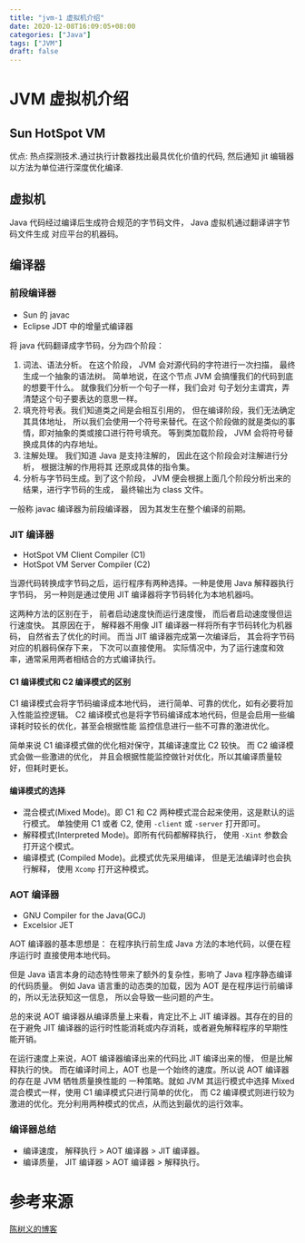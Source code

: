 ```yaml
---
title: "jvm-1 虚拟机介绍"
date: 2020-12-08T16:09:05+08:00
categories: ["Java"]
tags: ["JVM"]
draft: false
---
```


# JVM 虚拟机介绍

## Sun HotSpot VM

优点:
热点探测技术.通过执行计数器找出最具优化价值的代码,
然后通知 jit 编辑器以方法为单位进行深度优化编译.

## 虚拟机

Java 代码经过编译后生成符合规范的字节码文件， Java 虚拟机通过翻译讲字节码文件生成
对应平台的机器码。

## 编译器

### 前段编译器

- Sun 的 javac
- Eclipse JDT 中的增量式编译器

将 java 代码翻译成字节码，分为四个阶段：

1. 词法、语法分析。 在这个阶段， JVM 会对源代码的字符进行一次扫描， 最终生成一个抽象的语法树。
   简单地说，在这个节点 JVM 会搞懂我们的代码到底的想要干什么。 就像我们分析一个句子一样，我们会对
   句子划分主谓宾，弄清楚这个句子要表达的意思一样。
2. 填充符号表。我们知道类之间是会相互引用的， 但在编译阶段，我们无法确定其具体地址，
   所以我们会使用一个符号来替代。在这个阶段做的就是类似的事情，即对抽象的类或接口进行符号填充。
   等到类加载阶段， JVM 会将符号替换成具体的内存地址。
3. 注解处理。 我们知道 Java 是支持注解的， 因此在这个阶段会对注解进行分析， 根据注解的作用将其
   还原成具体的指令集。
4. 分析与字节码生成。到了这个阶段， JVM 便会根据上面几个阶段分析出来的结果，进行字节码的生成，
   最终输出为 class 文件。

一般称 javac 编译器为前段编译器， 因为其发生在整个编译的前期。

### JIT 编译器

- HotSpot VM Client Compiler (C1)
- HotSpot VM Server Compiler (C2)

当源代码转换成字节码之后，运行程序有两种选择。一种是使用 Java 解释器执行字节码，
另一种则是通过使用 JIT 编译器将字节码转化为本地机器吗。

这两种方法的区别在于， 前者启动速度快而运行速度慢， 而后者启动速度慢但运行速度快。
其原因在于， 解释器不用像 JIT 编译器一样将所有字节码转化为机器码， 自然省去了优化的时间。
而当 JIT 编译器完成第一次编译后， 其会将字节码对应的机器码保存下来， 下次可以直接使用。
实际情况中，为了运行速度和效率，通常采用两者相结合的方式编译执行。

#### C1 编译模式和 C2 编译模式的区别

C1 编译模式会将字节码编译成本地代码， 进行简单、可靠的优化，如有必要将加入性能监控逻辑。
C2 编译模式也是将字节码编译成本地代码，但是会启用一些编译耗时较长的优化，甚至会根据性能
监控信息进行一些不可靠的激进优化。

简单来说 C1 编译模式做的优化相对保守，其编译速度比 C2 较快。 而 C2 编译模式会做一些激进的优化，
并且会根据性能监控做针对优化，所以其编译质量较好，但耗时更长。

#### 编译模式的选择

- 混合模式(Mixed Mode)。即 C1 和 C2 两种模式混合起来使用，这是默认的运行模式。
  单独使用 C1 或者 C2, 使用 `-client` 或 `-server` 打开即可。
- 解释模式(Interpreted Mode)。即所有代码都解释执行， 使用 `-Xint` 参数会打开这个模式。
- 编译模式 (Compiled Mode)。此模式优先采用编译， 但是无法编译时也会执行解释，
  使用 `Xcomp` 打开这种模式。

### AOT 编译器

- GNU Compiler for the Java(GCJ)
- Excelsior JET

AOT 编译器的基本思想是： 在程序执行前生成 Java 方法的本地代码，以便在程序运行时
直接使用本地代码。

但是 Java 语言本身的动态特性带来了额外的复杂性，影响了 Java 程序静态编译的代码质量。
例如 Java 语言重的动态类的加载，因为 AOT 是在程序运行前编译的，所以无法获知这一信息，
所以会导致一些问题的产生。

总的来说 AOT 编译器从编译质量上来看，肯定比不上 JIT 编译器。其存在的目的在于避免 JIT
编译器的运行时性能消耗或内存消耗，或者避免解释程序的早期性能开销。

在运行速度上来说，AOT 编译器编译出来的代码比 JIT 编译出来的慢， 但是比解释执行的快。
而在编译时间上，AOT 也是一个始终的速度。所以说 AOT 编译器的存在是 JVM 牺牲质量换性能的
一种策略。就如 JVM 其运行模式中选择 Mixed 混合模式一样，使用 C1 编译模式只进行简单的优化，
而 C2 编译模式则进行较为激进的优化。充分利用两种模式的优点，从而达到最优的运行效率。

### 编译器总结

- 编译速度， 解释执行 > AOT 编译器 > JIT 编译器。
- 编译质量， JIT 编译器 > AOT 编译器 > 解释执行。

# 参考来源

[陈树义的博客](https://www.cnblogs.com/chanshuyi/p/jvm_serial_04_from_source_code_to_machine_code.html)
